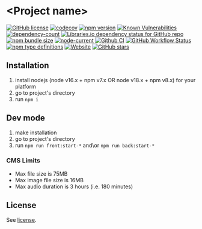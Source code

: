 # \<Project name\>

[![GitHub license](https://img.shields.io/npm/l/typescript-project)](https://github.com/webbestmaster/typescript-project/blob/master/license)
[![codecov](https://codecov.io/gh/webbestmaster/typescript-project/branch/master/graph/badge.svg?token=X5SNICUPUQ)](https://codecov.io/gh/webbestmaster/typescript-project)
[![npm version](https://img.shields.io/npm/v/typescript-project.svg?style=flat)](https://www.npmjs.com/package/typescript-project)
[![Known Vulnerabilities](https://snyk.io/test/github/webbestmaster/typescript-project/badge.svg)](https://snyk.io/test/github/webbestmaster/typescript-project)
[![dependency-count](https://badgen.net/bundlephobia/dependency-count/typescript-project)](https://badgen.net/bundlephobia/dependency-count/typescript-project)
[![Libraries.io dependency status for GitHub repo](https://img.shields.io/librariesio/github/webbestmaster/typescript-project)](https://libraries.io/npm/typescript-project)
[![npm bundle size](https://img.shields.io/bundlephobia/minzip/typescript-project)](https://bundlephobia.com/package/typescript-project)
[![node-current](https://img.shields.io/node/v/typescript-project)](https://nodejs.org/en/docs/)
[![Github CI](https://github.com/webbestmaster/typescript-project/actions/workflows/github-ci.yml/badge.svg)](https://github.com/webbestmaster/typescript-project/actions/workflows/github-ci.yml)
[![GitHub Workflow Status](https://img.shields.io/github/actions/workflow/status/webbestmaster/typescript-project/github-ci.yml)](https://github.com/webbestmaster/typescript-project/actions/workflows/github-ci.yml)
[![npm type definitions](https://img.shields.io/npm/types/typescript-project)](https://www.typescriptlang.org/)
[![Website](https://img.shields.io/website?url=http%3A%2F%2Fwebbestmaster.github.io%2F)](https://webbestmaster.github.io/)
[![GitHub stars](https://img.shields.io/github/stars/webbestmaster/typescript-project?style=social)](https://github.com/webbestmaster/typescript-project/)

## Installation

1. install nodejs (node v16.x + npm v7.x OR node v18.x + npm v8.x) for your platform
2. go to project's directory
3. run `npm i`


## Dev mode

1. make installation
2. go to project's directory
3. run `npm run front:start-*` and\or `npm run back:start-*`


### CMS Limits

- Max file size is 75MB
- Max image file size is 16MB
- Max audio duration is 3 hours (i.e. 180 minutes)

## License

See [license](license).

